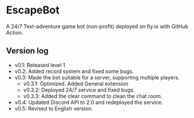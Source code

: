 # EscapeBot

A 24/7 Text-adventure game bot (non-profit) deployed on fly.io with GitHub Action.

## Version log
- v0.1: Released level 1
- v0.2: Added record system and fixed some bugs.
- v0.3: Made the bot suitable for a server, supporting multiple players.
    - v0.3.1: Optimized. Added General extension
    - v0.3.2: Deployed 24/7 service and fixed bugs.
    - v0.3.3: Added the clear command to clean the chat room.
- v0.4: Updated Discord API to 2.0 and redeployed the service.
- v0.5: Revised to English version.
